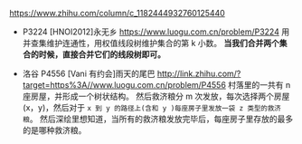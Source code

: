 https://www.zhihu.com/column/c_1182444932760125440

- P3224 [HNOI2012]永无乡
  https://www.luogu.com.cn/problem/P3224
  用并查集维护连通性，用权值线段树维护集合的第 k 小数。
  **当我们合并两个集合的时候，直接合并它们的线段树即可。**

- 洛谷 P4556 [Vani 有约会]雨天的尾巴
  http://link.zhihu.com/?target=https%3A//www.luogu.com.cn/problem/P4556
  村落里的一共有 n 座房屋，并形成一个树状结构。
  然后救济粮分 m 次发放，每次选择两个房屋(x，y)，然后对于 `x 到 y 的路径上(含和 y )每座房子里发放一袋 z 类型的救济粮`。
  然后深绘里想知道，当所有的救济粮发放完毕后，每座房子里存放的最多的是哪种救济粮。
